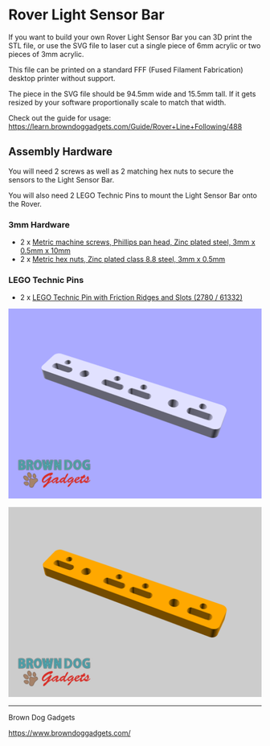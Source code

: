 # Rover Light Sensor Bar

If you want to build your own Rover Light Sensor Bar you can 3D print the STL file, or use the SVG file to laser cut a single piece of 6mm acrylic or two pieces of 3mm acrylic.

This file can be printed on a standard FFF (Fused Filament Fabrication) desktop printer without support.

The piece in the SVG file should be 94.5mm wide and 15.5mm tall. If it gets resized by your software proportionally scale to match that width.

Check out the guide for usage: https://learn.browndoggadgets.com/Guide/Rover+Line+Following/488


## Assembly Hardware

You will need 2 screws as well as 2 matching hex nuts to secure the sensors to the Light Sensor Bar.

You will also need 2 LEGO Technic Pins to mount the Light Sensor Bar onto the Rover.

### 3mm Hardware

- 2 x [Metric machine screws, Phillips pan head, Zinc plated steel, 3mm x 0.5mm x 10mm](https://www.boltdepot.com/Product-Details.aspx?product=17868)
- 2 x [Metric hex nuts, Zinc plated class 8.8 steel, 3mm x 0.5mm](https://www.boltdepot.com/Product-Details.aspx?product=4783)

### LEGO Technic Pins

- 2 x [LEGO Technic Pin with Friction Ridges and Slots (2780 / 61332)](https://www.brickowl.com/catalog/lego-technic-pin-with-friction-ridges-and-slots-2780-61332)


![](Images/Rover-Light-Sensors-Bar-STL.png)

![](Images/Rover-Light-Sensors-Bar-LC.png)


---

Brown Dog Gadgets

https://www.browndoggadgets.com/
